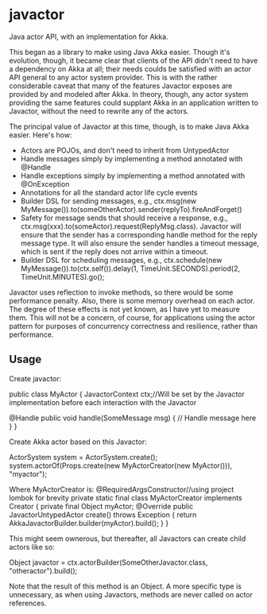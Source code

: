 javactor
========

Java actor API, with an implementation for Akka.

This began as a library to make using Java Akka easier. Though it's evolution, though, it became clear that clients
of the API didn't need to have a dependency on Akka at all; their needs coulds be satisfied with an actor API general
to any actor system provider. This is with the rather considerable caveat that many of the features Javactor exposes are
provided by and modeled after Akka. In theory, though, any actor system providing the same features could supplant Akka
in an application written to Javactor, without the need to rewrite any of the actors.

The principal value of Javactor at this time, though, is to make Java Akka easier.  Here's how:
* Actors are POJOs, and don't need to inherit from UntypedActor
* Handle messages simply by implementing a method annotated with @Handle
* Handle exceptions simply by implementing a method annotated with @OnException
* Annotations for all the standard actor life cycle events
* Builder DSL for sending messages, e.g., ctx.msg(new MyMessage()).to(someOtherActor).sender(replyTo).fireAndForget()
* Safety for message sends that should receive a response, e.g., ctx.msg(xxx).to(someActor).request(ReplyMsg.class). Javactor will ensure that the sender has a corresponding handle method for the reply message type. It will also ensure the sender handles a timeout message, which is sent if the reply does not arrive within a timeout.
* Builder DSL for scheduling messages, e.g., ctx.schedule(new MyMessage()).to(ctx.self()).delay(1, TimeUnit.SECONDS).period(2, TimeUnit.MINUTES).go();

Javactor uses reflection to invoke methods, so there would be some performance penalty. Also, there is some memory overhead on each actor. The degree of these effects is not yet known, as I have yet to measure them. This will not be a concern, of course, for applications using the actor pattern for purposes of concurrency correctness and resilience, rather than performance.

Usage
-----

Create javactor:

public class MyActor
{
  JavactorContext ctx;//Will be set by the Javactor implementation before each interaction with the Javactor
  
  @Handle
  public void handle(SomeMessage msg) {
    // Handle message here
  }
}

Create Akka actor based on this Javactor:

ActorSystem system = ActorSystem.create();
system.actorOf(Props.create(new MyActorCreator(new MyActor())), "myactor");

Where MyActorCreator is:
	@RequiredArgsConstructor//using project lombok for brevity
	private static final class MyActorCreator implements
		Creator<JavactorUntypedActor>
	{
		private final Object myActor;
		@Override
		public JavactorUntypedActor create() throws Exception
		{
			return AkkaJavactorBuilder.builder(myActor).build();
		}
	}

This might seem ownerous, but thereafter, all Javactors can create child actors like so:

Object javactor = ctx.actorBuilder(SomeOtherJavactor.class, "otheractor").build();

Note that the result of this method is an Object. A more specific type is unnecessary, as when using Javactors,
methods are never called on actor references.
